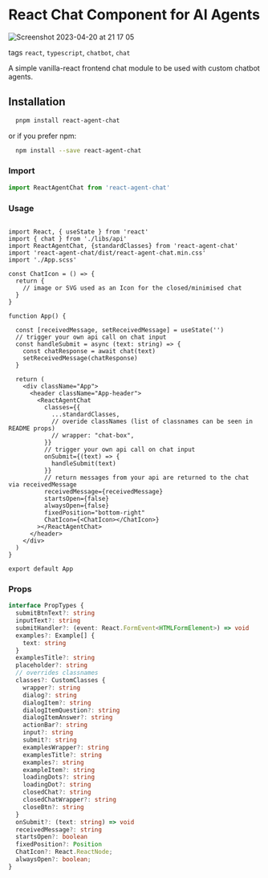 # React Chat Component for AI Agents

![Screenshot 2023-04-20 at 21 17 05](https://user-images.githubusercontent.com/20679513/233469744-b88e22e8-73e8-42f4-af69-489dfd181997.png)

tags `react`, `typescript`, `chatbot`, `chat`

A simple vanilla-react frontend chat module to be used with custom chatbot agents.

## Installation

```bash
  pnpm install react-agent-chat
```

or if you prefer npm:

```bash
  npm install --save react-agent-chat
```

### Import

```js
import ReactAgentChat from 'react-agent-chat'
```

### Usage

```react

import React, { useState } from 'react'
import { chat } from './libs/api'
import ReactAgentChat, {standardClasses} from 'react-agent-chat'
import 'react-agent-chat/dist/react-agent-chat.min.css'
import './App.scss'

const ChatIcon = () => {
  return {
    // image or SVG used as an Icon for the closed/minimised chat  
  }
}

function App() {
  
  const [receivedMessage, setReceivedMessage] = useState('')
  // trigger your own api call on chat input
  const handleSubmit = async (text: string) => {
    const chatResponse = await chat(text)
    setReceivedMessage(chatResponse)
  }

  return (
    <div className="App">
      <header className="App-header">
        <ReactAgentChat
          classes={{
            ...standardClasses,
            // overide classNames (list of classnames can be seen in README props)
            // wrapper: "chat-box",
          }}
          // trigger your own api call on chat input
          onSubmit={(text) => {
            handleSubmit(text)
          }}
          // return messages from your api are returned to the chat via receivedMessage 
          receivedMessage={receivedMessage}
          startsOpen={false}
          alwaysOpen={false}
          fixedPosition="bottom-right"
          ChatIcon={<ChatIcon></ChatIcon>}
        ></ReactAgentChat>
      </header>
    </div>
  )
}

export default App

```

### Props

```ts
interface PropTypes {
  submitBtnText?: string
  inputText?: string
  submitHandler?: (event: React.FormEvent<HTMLFormElement>) => void
  examples?: Example[] {
    text: string
  } 
  examplesTitle?: string
  placeholder?: string
  // overrides classnames 
  classes?: CustomClasses {
    wrapper?: string
    dialog?: string
    dialogItem?: string
    dialogItemQuestion?: string
    dialogItemAnswer?: string
    actionBar?: string
    input?: string
    submit?: string
    examplesWrapper?: string
    examplesTitle?: string
    examples?: string
    exampleItem?: string
    loadingDots?: string
    loadingDot?: string
    closedChat?: string
    closedChatWrapper?: string
    closeBtn?: string
  }
  onSubmit?: (text: string) => void
  receivedMessage?: string
  startsOpen?: boolean
  fixedPosition?: Position
  ChatIcon?: React.ReactNode;
  alwaysOpen?: boolean;
}
```
